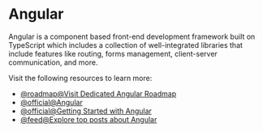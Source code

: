 # Angular

Angular is a component based front-end development framework built on TypeScript which includes a collection of well-integrated libraries that include features like routing, forms management, client-server communication, and more.

Visit the following resources to learn more:

- [@roadmap@Visit Dedicated Angular Roadmap](https://roadmap.sh/angular)
- [@official@Angular](https://angular.dev/)
- [@official@Getting Started with Angular](https://angular.dev/overview)
- [@feed@Explore top posts about Angular](https://app.daily.dev/tags/angular?ref=roadmapsh)